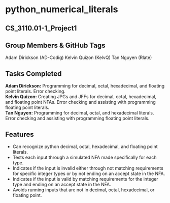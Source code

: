 # python_numerical_literals

## CS_3110.01-1_Project1

## Group Members & GitHub Tags
Adam Dirickson (AD-Codig)
Kelvin Quizon (KelvQ)
Tan Nguyen (Rlate)

## Tasks Completed
**Adam Dirickson:** Programming for decimal, octal, hexadecimal, and floating point literals. Error checking.  
**Kelvin Quizon:** Creating JPGs and JFFs for decimal, octal, hexadecimal, and floating point NFAs. Error checking and assisting with programming floating point literals.  
**Tan Nguyen:** Programming for decimal, octal, and hexadecimal literals. Error checking and assisting with programming floating point literals.  

## Features
- Can recognize python decimal, octal, hexadecimal, and floating point literals.
- Tests each input through a simulated NFA made specifically for each type.
- Indicates if the input is invalid either through not matching requirements for specific integer types or by not ending on an accept state in the NFA.
- Indicates if the input is valid by matching requirements for the integer type and ending on an accept state in the NFA.
- Avoids running inputs that are not in decimal, octal, hexadecimal, or floating point.

